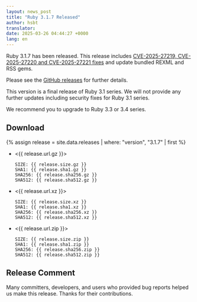 ```yaml
---
layout: news_post
title: "Ruby 3.1.7 Released"
author: hsbt
translator:
date: 2025-03-26 04:44:27 +0000
lang: en
---
```


Ruby 3.1.7 has been released. This release includes [CVE-2025-27219, CVE-2025-27220 and CVE-2025-27221 fixes](https://www.ruby-lang.org/en/news/2025/02/26/security-advisories/) and update bundled REXML and RSS gems.

Please see the [GitHub releases](https://github.com/ruby/ruby/releases/tag/v3_1_7) for further details.

This version is a final release of Ruby 3.1 series. We will not provide any further updates including security fixes for Ruby 3.1 series.

We recommend you to upgrade to Ruby 3.3 or 3.4 series.

## Download

{% assign release = site.data.releases | where: "version", "3.1.7" | first %}

* <{{ release.url.gz }}>

      SIZE: {{ release.size.gz }}
      SHA1: {{ release.sha1.gz }}
      SHA256: {{ release.sha256.gz }}
      SHA512: {{ release.sha512.gz }}

* <{{ release.url.xz }}>

      SIZE: {{ release.size.xz }}
      SHA1: {{ release.sha1.xz }}
      SHA256: {{ release.sha256.xz }}
      SHA512: {{ release.sha512.xz }}

* <{{ release.url.zip }}>

      SIZE: {{ release.size.zip }}
      SHA1: {{ release.sha1.zip }}
      SHA256: {{ release.sha256.zip }}
      SHA512: {{ release.sha512.zip }}

## Release Comment

Many committers, developers, and users who provided bug reports helped us make this release.
Thanks for their contributions.
